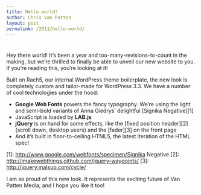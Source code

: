 ```yaml
---
title: Hello world!
author: Chris Van Patten
layout: post
permalink: /2011/hello-world/
---
```

# 

Hey there world! It’s been a year and too-many-revisions-to-count in the making, but we’re thrilled to finally be able to unveil our new website to you. If you’re reading this, you’re looking at it!

Built on Rach5, our internal WordPress theme boilerplate, the new look is completely custom and tailor-made for WordPress 3.3. We have a number of cool technologies under the hood:

*   **Google Web Fonts** powers the fancy typography. We’re using the light and semi-bold variants of Anna Giedryś’ delightful [Signika Negative][1]
*   JavaScript is loaded by **LAB.js**
*   **jQuery** is on hand for some effects, like the [fixed position header][2] (scroll down, desktop users) and the [fader][3] on the front page
*   And it’s built in floor-to-ceiling HTML5, the latest iteration of the HTML spec!

 [1]: http://www.google.com/webfonts/specimen/Signika Negative
 [2]: http://imakewebthings.github.com/jquery-waypoints/
 [3]: http://jquery.malsup.com/cycle/

I am so proud of this new look. It represents the exciting future of Van Patten Media, and I hope you like it too!
